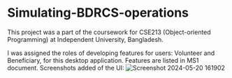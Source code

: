 # Simulating-BDRCS-operations

This project was a part of the coursework for CSE213 (Object-oriented Programming) at Independent University, Bangladesh.

I was assigned the roles of developing features for users: Volunteer and Beneficiary, for this desktop application.
Features are listed in MS1 document.
Screenshots added of the UI:
![Screenshot 2024-05-20 161902](https://github.com/Faizan2001/Simulating-BDRCS-operations/assets/47170535/3500264d-a62f-4a21-a444-0d05b118b114)
